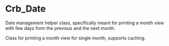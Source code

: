 # Crb_Date
Date management helper class, specifically meant for printing a month view with few days from the previous and the next month.

Class for printing a month view for single month, supports caching.
